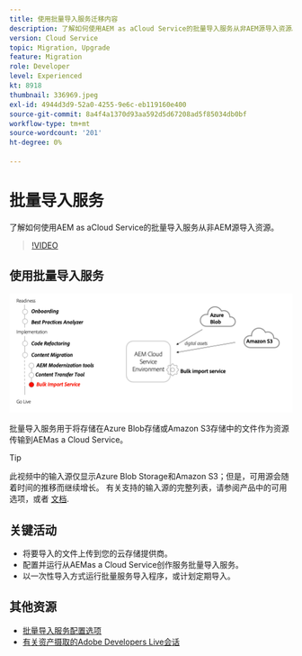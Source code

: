 ```yaml
---
title: 使用批量导入服务迁移内容
description: 了解如何使用AEM as aCloud Service的批量导入服务从非AEM源导入资源。
version: Cloud Service
topic: Migration, Upgrade
feature: Migration
role: Developer
level: Experienced
kt: 8918
thumbnail: 336969.jpeg
exl-id: 4944d3d9-52a0-4255-9e6c-eb119160e400
source-git-commit: 8a4f4a1370d93aa592d5d67208ad5f85034db0bf
workflow-type: tm+mt
source-wordcount: '201'
ht-degree: 0%

---
```


# 批量导入服务

了解如何使用AEM as aCloud Service的批量导入服务从非AEM源导入资源。



>[!VIDEO](https://video.tv.adobe.com/v/336969?quality=12&learn=on)

## 使用批量导入服务

![批量导入服务生命周期](../assets/bulk-import-service.png)

批量导入服务用于将存储在Azure Blob存储或Amazon S3存储中的文件作为资源传输到AEMas a Cloud Service。

>[!TIP]
>
> 此视频中的输入源仅显示Azure Blob Storage和Amazon S3；但是，可用源会随着时间的推移而继续增长。 有关支持的输入源的完整列表，请参阅产品中的可用选项，或者 [文档](https://experienceleague.adobe.com/docs/experience-manager-cloud-service/content/assets/manage/add-assets.html#bulk-upload).

## 关键活动

+ 将要导入的文件上传到您的云存储提供商。
+ 配置并运行从AEMas a Cloud Service创作服务批量导入服务。
+ 以一次性导入方式运行批量服务导入程序，或计划定期导入。

## 其他资源

+ [批量导入服务配置选项](https://experienceleague.adobe.com/docs/experience-manager-cloud-service/content/assets/manage/add-assets.html#configure-bulk-ingestor-tool)
+ [有关资产摄取的Adobe Developers Live会话](https://experienceleague.adobe.com/docs/adobe-developers-live-events/events/2021/feb2021/asset-bulk-ingestion.html)

